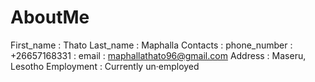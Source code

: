 # AboutMe
First_name : Thato
Last_name  : Maphalla
Contacts   : phone_number : +26657168331
           : email        : maphallathato96@gmail.com
Address    : Maseru, Lesotho
Employment : Currently un·employed


